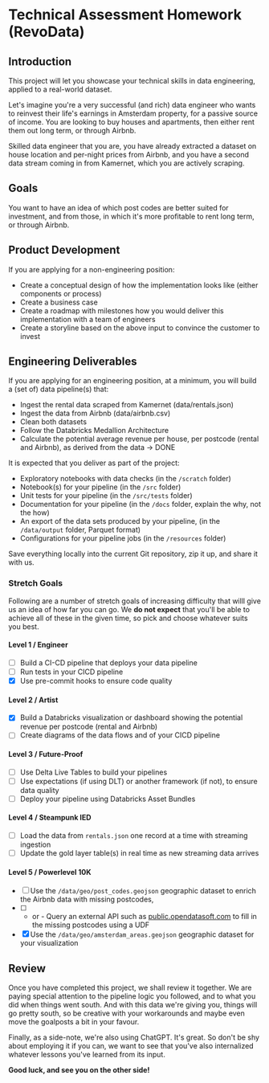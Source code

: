 # Technical Assessment Homework (RevoData)

## Introduction

This project will let you showcase your technical skills in data engineering, applied to a real-world dataset.

Let's imagine you're a very successful (and rich) data engineer who wants to reinvest their life's earnings in Amsterdam property, for a passive source of income. You are looking to buy houses and apartments, then either rent them out long term, or through Airbnb.

Skilled data engineer that you are, you have already extracted a dataset on house location and per-night prices from Airbnb, and you have a second data stream coming in from Kamernet, which you are actively scraping.

## Goals

You want to have an idea of which post codes are better suited for investment, and from those, in which it's more profitable to rent long term, or through Airbnb.

## Product Development

If you are applying for a non-engineering position:

- Create a conceptual design of how the implementation looks like (either components or process)
- Create a business case
- Create a roadmap with milestones how you would deliver this implementation with a team of engineers
- Create a storyline based on the above input to convince the customer to invest

## Engineering Deliverables

If you are applying for an engineering position, at a minimum, you will build a (set of) data pipeline(s) that:

- Ingest the rental data scraped from Kamernet (data/rentals.json)
- Ingest the data from Airbnb (data/airbnb.csv)
- Clean both datasets
- Follow the Databricks Medallion Architecture
- Calculate the potential average revenue per house, per postcode (rental and Airbnb), as derived from the data -> DONE

It is expected that you deliver as part of the project:

- Exploratory notebooks with data checks (in the `/scratch` folder)
- Notebook(s) for your pipeline (in the `/src` folder)
- Unit tests for your pipeline (in the `/src/tests` folder)
- Documentation for your pipeline (in the `/docs` folder, explain the why, not the how)
- An export of the data sets produced by your pipeline, (in the `/data/output` folder, Parquet format)
- Configurations for your pipeline jobs (in the `/resources` folder)

Save everything locally into the current Git repository, zip it up, and share it with us.

### Stretch Goals

Following are a number of stretch goals of increasing difficulty that willl give us an idea of how far you can go. We **do not expect** that you'll be able to achieve all of these in the given time, so pick and choose whatever suits you best.

#### Level 1 / Engineer

- [ ] Build a CI-CD pipeline that deploys your data pipeline
- [ ] Run tests in your CICD pipeline
- [X] Use pre-commit hooks to ensure code quality

#### Level 2 / Artist

- [X] Build a Databricks visualization or dashboard showing the potential revenue per postcode (rental and Airbnb)
- [ ] Create diagrams of the data flows and of your CICD pipeline

#### Level 3 / Future-Proof

- [ ] Use Delta Live Tables to build your pipelines
- [ ] Use expectations (if using DLT) or another framework (if not), to ensure data quality
- [ ] Deploy your pipeline using Databricks Asset Bundles

#### Level 4 / Steampunk IED

- [ ] Load the data from `rentals.json` one record at a time with streaming ingestion
- [ ] Update the gold layer table(s) in real time as new streaming data arrives

#### Level 5 / Powerlevel 10K

- [ ] Use the `/data/geo/post_codes.geojson` geographic dataset to enrich the Airbnb data with missing postcodes,
- [ ] - or - Query an external API such as [public.opendatasoft.com](https://public.opendatasoft.com/explore/dataset/georef-netherlands-postcode-pc4/api/) to fill in the missing postcodes using a UDF
- [X] Use the `/data/geo/amsterdam_areas.geojson` geographic dataset for your visualization

## Review

Once you have completed this project, we shall review it together. We are paying special attention to the pipeline logic you followed, and to what you did when things went south. And with this data we're giving you, things will go pretty south, so be creative with your workarounds and maybe even move the goalposts a bit in your favour.

Finally, as a side-note, we're also using ChatGPT. It's great. So don't be shy about employing it if you can, we want to see that you've also internalized whatever lessons you've learned from its input.

**Good luck, and see you on the other side!**
